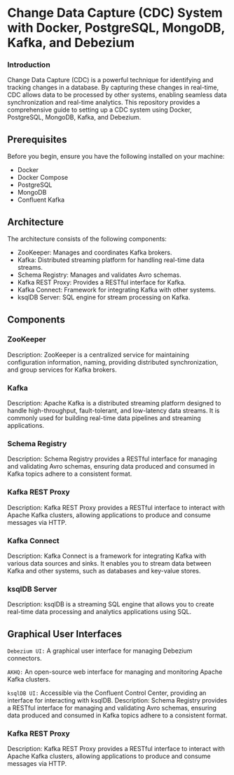 # Change Data Capture (CDC) System with Docker, PostgreSQL, MongoDB, Kafka, and Debezium
### Introduction
Change Data Capture (CDC) is a powerful technique for identifying and tracking changes in a database. By capturing these changes in real-time, CDC allows data to be processed by other systems, enabling seamless data synchronization and real-time analytics. This repository provides a comprehensive guide to setting up a CDC system using Docker, PostgreSQL, MongoDB, Kafka, and Debezium.
## Prerequisites
Before you begin, ensure you have the following installed on your machine:

* Docker
* Docker Compose
* PostgreSQL
* MongoDB
* Confluent Kafka
  
## Architecture
The architecture consists of the following components:

- ZooKeeper: Manages and coordinates Kafka brokers.
- Kafka: Distributed streaming platform for handling real-time data streams.
- Schema Registry: Manages and validates Avro schemas.
- Kafka REST Proxy: Provides a RESTful interface for Kafka.
- Kafka Connect: Framework for integrating Kafka with other systems.
- ksqlDB Server: SQL engine for stream processing on Kafka.

## Components
### ZooKeeper
Description: ZooKeeper is a centralized service for maintaining configuration information, naming, providing distributed synchronization, and group services for Kafka brokers.

### Kafka
Description: Apache Kafka is a distributed streaming platform designed to handle high-throughput, fault-tolerant, and low-latency data streams. It is commonly used for building real-time data pipelines and streaming applications.

### Schema Registry
Description: Schema Registry provides a RESTful interface for managing and validating Avro schemas, ensuring data produced and consumed in Kafka topics adhere to a consistent format.

### Kafka REST Proxy
Description: Kafka REST Proxy provides a RESTful interface to interact with Apache Kafka clusters, allowing applications to produce and consume messages via HTTP.

### Kafka Connect
Description: Kafka Connect is a framework for integrating Kafka with various data sources and sinks. It enables you to stream data between Kafka and other systems, such as databases and key-value stores.

### ksqlDB Server
Description: ksqlDB is a streaming SQL engine that allows you to create real-time data processing and analytics applications using SQL.

## Graphical User Interfaces
`Debezium UI:` A graphical user interface for managing Debezium connectors.

`AKHQ:` An open-source web interface for managing and monitoring Apache Kafka clusters.

`ksqlDB UI:` Accessible via the Confluent Control Center, providing an interface for interacting with ksqlDB.
Description: Schema Registry provides a RESTful interface for managing and validating Avro schemas, ensuring data produced and consumed in Kafka topics adhere to a consistent format.

### Kafka REST Proxy
Description: Kafka REST Proxy provides a RESTful interface to interact with Apache Kafka clusters, allowing applications to produce and consume messages via HTTP.
